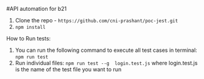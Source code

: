 #API automation for b21

1. Clone the repo - `https://github.com/cni-prashant/poc-jest.git`
2. `npm install`

How to Run tests:
1. You can run the following command to execute all test cases in terminal: `npm run test`
2. Run individual files: `npm run test --g  login.test.js` where login.test.js is the name of the test file you want to run
